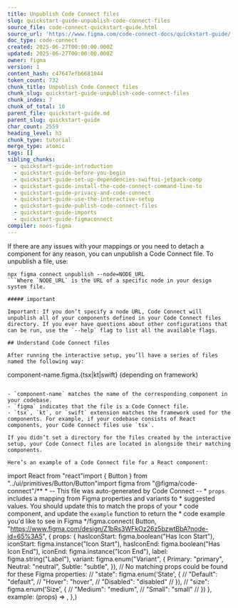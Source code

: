 ```yaml
---
title: Unpublish Code Connect files
slug: quickstart-guide-unpublish-code-connect-files
source_file: code-connect-quickstart-guide.html
source_url: 'https://www.figma.com/code-connect-docs/quickstart-guide/'
doc_type: code-connect
created: 2025-06-27T00:00:00.000Z
updated: 2025-06-27T00:00:00.000Z
owner: figma
version: 1
content_hash: c47647efb6681044
token_count: 732
chunk_title: Unpublish Code Connect files
chunk_slug: quickstart-guide-unpublish-code-connect-files
chunk_index: 7
chunk_of_total: 10
parent_file: quickstart-guide.md
parent_slug: quickstart-guide
char_count: 2559
heading_level: h3
chunk_type: tutorial
merge_type: atomic
tags: []
sibling_chunks:
  - quickstart-guide-introduction
  - quickstart-guide-before-you-begin
  - quickstart-guide-set-up-dependencies-swiftui-jetpack-comp
  - quickstart-guide-install-the-code-connect-command-line-to
  - quickstart-guide-privacy-and-code-connect
  - quickstart-guide-use-the-interactive-setup
  - quickstart-guide-publish-code-connect-files
  - quickstart-guide-imports
  - quickstart-guide-figmaconnect
compiler: noos-figma
---
```


If there are any issues with your mappings or you need to detach a component for any reason, you can unpublish a Code Connect file. To unpublish a file, use:

```
npx figma connect unpublish --node=NODE_URL
```Where `NODE_URL` is the URL of a specific node in your design system file.

##### important

Important: If you don’t specify a node URL, Code Connect will unpublish all of your components defined in your Code Connect files directory. If you ever have questions about other configurations that can be run, use the `--help` flag to list all the available flags.

## Understand Code Connect files

After running the interactive setup, you’ll have a series of files named the following way:

```
component-name.figma.{tsx|kt|swift} (depending on framework)
```Where:

- `component-name` matches the name of the corresponding component in your codebase.
- `figma` indicates that the file is a Code Connect file.
- `tsx`, `kt`, or `swift` extension matches the framework used for the components. For example, if your codebase consists of React components, your Code Connect files use `tsx`.

If you didn’t set a directory for the files created by the interactive setup, your Code Connect files are located in alongside their matching components.

Here’s an example of a Code Connect file for a React component:

```
import React from "react"import { Button } from "../ui/primitives/Button/Button"import figma from "@figma/code-connect"/** * -- This file was auto-generated by Code Connect -- * `props` includes a mapping from Figma properties and variants to * suggested values. You should update this to match the props of your * code component, and update the `example` function to return the * code example you'd like to see in Figma */figma.connect( Button, "https://www.figma.com/design/Z1bRs3WFkOz26z5bzwtBbA?node-id=65%3A5", { props: { hasIconStart: figma.boolean("Has Icon Start"), iconStart: figma.instance("Icon Start"), hasIconEnd: figma.boolean("Has Icon End"), iconEnd: figma.instance("Icon End"), label: figma.string("Label"), variant: figma.enum("Variant", { Primary: "primary", Neutral: "neutral", Subtle: "subtle", }), // No matching props could be found for these Figma properties: // "state": figma.enum('State', { // "Default": "default", // "Hover": "hover", // "Disabled": "disabled" // }), // "size": figma.enum('Size', { // "Medium": "medium", // "Small": "small" // }) }, example: (props) => , },)
```This file was created by the interactive setup, using your choice for property mapping. The file includes the following sections:
